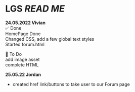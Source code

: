 # LGS *READ ME* 

**24.05.2022 Vivian**  
:white_check_mark: Done   
    HomePage Done     
    Changed CSS, add a few global text styles   
    Started forum.html   

:white_square_button: To Do  
    add image asset   
    complete HTML    
 
**25.05.22 Jordan**
- created href link/buttons to take user to our Forum page 
